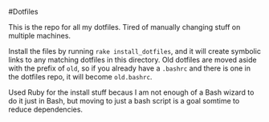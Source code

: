 #Dotfiles

This is the repo for all my dotfiles. Tired of manually changing stuff
on multiple machines.

Install the files by running `rake install_dotfiles`, and it will create
symbolic links to any matching dotfiles in this directory. Old dotfiles
are moved aside with the prefix of `old`, so if you already have a
`.bashrc` and there is one in the dotfiles repo, it will become
`old.bashrc`.

Used Ruby for the install stuff becaus I am not enough of a Bash wizard
to do it just in Bash, but moving to just a bash script is a goal
somtime to reduce dependencies.

